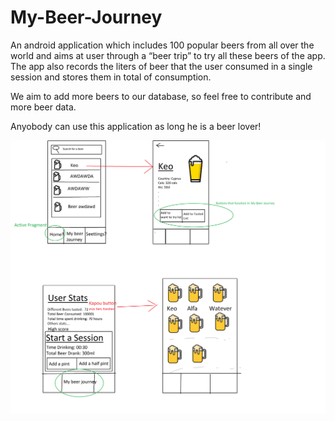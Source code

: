 # My-Beer-Journey

An android application which includes 100 popular beers from all over the world and aims at user through a “beer trip” to try all these beers of the app. The app also records the liters of beer that the user consumed in a single session and stores them in total of consumption. 

We aim to add more beers to our database, so feel free to contribute and more beer data.

Anyobody can use this application as long he is a beer lover!

![Image description](plan.png)


